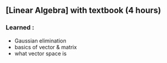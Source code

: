 ## [Linear Algebra] with textbook (4 hours)
### Learned :
- Gaussian elimination
- basics of vector & matrix
- what vector space is
